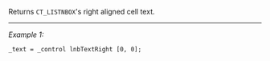Returns `CT_LISTNBOX`'s right aligned cell text.


---
*Example 1:*
```sqf
_text = _control lnbTextRight [0, 0];
```